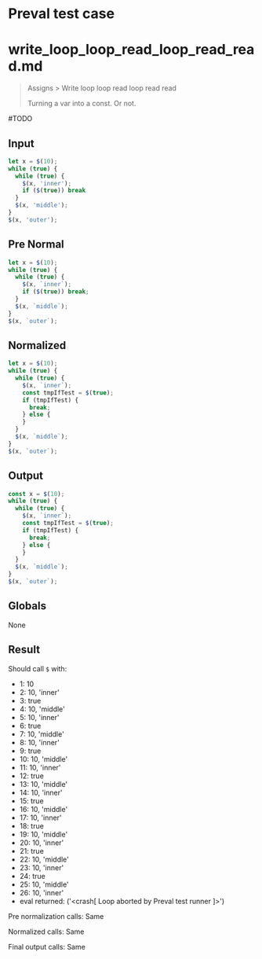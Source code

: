# Preval test case

# write_loop_loop_read_loop_read_read.md

> Assigns > Write loop loop read loop read read
>
> Turning a var into a const. Or not.

#TODO

## Input

`````js filename=intro
let x = $(10);
while (true) {
  while (true) {
    $(x, 'inner');
    if ($(true)) break
  }
  $(x, 'middle');
}
$(x, 'outer');
`````

## Pre Normal

`````js filename=intro
let x = $(10);
while (true) {
  while (true) {
    $(x, `inner`);
    if ($(true)) break;
  }
  $(x, `middle`);
}
$(x, `outer`);
`````

## Normalized

`````js filename=intro
let x = $(10);
while (true) {
  while (true) {
    $(x, `inner`);
    const tmpIfTest = $(true);
    if (tmpIfTest) {
      break;
    } else {
    }
  }
  $(x, `middle`);
}
$(x, `outer`);
`````

## Output

`````js filename=intro
const x = $(10);
while (true) {
  while (true) {
    $(x, `inner`);
    const tmpIfTest = $(true);
    if (tmpIfTest) {
      break;
    } else {
    }
  }
  $(x, `middle`);
}
$(x, `outer`);
`````

## Globals

None

## Result

Should call `$` with:
 - 1: 10
 - 2: 10, 'inner'
 - 3: true
 - 4: 10, 'middle'
 - 5: 10, 'inner'
 - 6: true
 - 7: 10, 'middle'
 - 8: 10, 'inner'
 - 9: true
 - 10: 10, 'middle'
 - 11: 10, 'inner'
 - 12: true
 - 13: 10, 'middle'
 - 14: 10, 'inner'
 - 15: true
 - 16: 10, 'middle'
 - 17: 10, 'inner'
 - 18: true
 - 19: 10, 'middle'
 - 20: 10, 'inner'
 - 21: true
 - 22: 10, 'middle'
 - 23: 10, 'inner'
 - 24: true
 - 25: 10, 'middle'
 - 26: 10, 'inner'
 - eval returned: ('<crash[ Loop aborted by Preval test runner ]>')

Pre normalization calls: Same

Normalized calls: Same

Final output calls: Same
